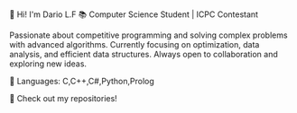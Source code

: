 👋 Hi! I'm Dario L.F
📚 Computer Science Student | ICPC Contestant

Passionate about competitive programming and solving 
complex problems with advanced algorithms. Currently 
focusing on optimization, data analysis, and efficient 
data structures. Always open to collaboration and 
exploring new ideas.

🚀 Languages: C,C++,C#,Python,Prolog

🔗 Check out my repositories!
<!---
DLF-7/DLF-7 is a ✨ special ✨ repository because its `README.md` (this file) appears on your GitHub profile.
You can click the Preview link to take a look at your changes.
--->
